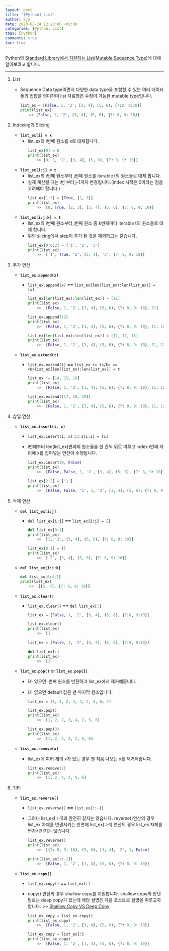 ```yaml
---
layout: post
title: "[Python] List"
author: kjy
date: 2023-08-24 12:20:00 +09:00
categories: [Python, List]
tags: [Python]
comments: true
toc: true
---
```


Python의 [Standard Library에서 지원하는 List(Mutable Sequence Type)](https://docs.python.org/3.8/library/stdtypes.html#sequence-types-list-tuple-range)에 대해 알아보려고 합니다.

---

1. List

   - Sequence Data type이면서 다양한 data type을 포함할 수 있는 여러 데이터들의 집합을 의미하며 list 자료형은 수정이 가능한 mutable type입니다.

     ```python
     list_ex = [False, 1, '2', [3, 4], (5, 6), {7:8, 9:10}]
     print(list_ex)
         >> [False, 1, '2', [3, 4], (5, 6), {7: 8, 9: 10}]
     ```

2. Indexing과 Slicing

   - **`list_ex[i] = x`**
     - list_ex의 i번째 원소를 x로 대체합니다.
       ```python
       list_ex[0] = 0
       print(list_ex)
           >> [0, 1, '2', [3, 4], (5, 6), {7: 8, 9: 10}]
       ```
   - **`list_ex[i:j] = t`**
     - list_ex의 i번째 원소부터 j번째 원소를 iterable t의 원소들로 대체 합니다.
     - 실제 계산될 때는 i번 부터 j-1까지 변경됩니다.(index 시작은 0이라는 점을 고려해야 합니다.)
       ```python
       list_ex[1:3] = [True, [2, 3]]
       print(list_ex)
           >>  [0, True, [2, 3], [3, 4], (5, 6), {7: 8, 9: 10}]
       ```
   - **`list_ex[i:j:k] = t`**
     - list_ex의 i번째 원소부터 j번째 원소 중 k번째마다 iterable t의 원소들로 대체 합니다.
     - 위의 slicing에서 step이 추가 된 것을 제외하고는 같습니다.
       ```python
       list_ex[0:6:2] = ['1', '2', '3']
       print(list_ex)
           >>  ['1', True, '2', [3, 4], '3', {7: 8, 9: 10}]
       ```

3. 추가 연산

   - **`list_ex.append(x)`**

     - `list_ex.append(x)` **==** `list_ex[len(list_ex):len(list_ex)] = [x]`

       ```python
       list_ex[len(list_ex):len(list_ex)] = [11]
       print(list_ex)
           >>  [False, 1, '2', [3, 4], (5, 6), {7: 8, 9: 10}, 11]
       ```

       ```python
       list_ex.append(12)
       print(list_ex)
           >>  [False, 1, '2', [3, 4], (5, 6), {7: 8, 9: 10}, 11, 12]
       ```

       ```python
       list_ex[len(list_ex):len(list_ex)] = [11, 12, 13]
       print(list_ex)
           >>  [False, 1, '2', [3, 4], (5, 6), {7: 8, 9: 10}, 11, 12, 13]
       ```

   - **`list_ex.extend(t)`**

     - `list_ex.extend(t)` **==** `list_ex += t</U> == <U>list_ex[len(list_ex):len(list_ex)] = t`

       ```python
       list_ex += [14, 15, 16]
       print(list_ex)
           >>  [False, 1, '2', [3, 4], (5, 6), {7: 8, 9: 10}, 11, 12, 13, 14, 15, 16]
       ```

       ```python
       list_ex.extend([17, 18, 19])
       print(list_ex)
           >>  [False, 1, '2', [3, 4], (5, 6), {7: 8, 9: 10}, 11, 12, 13, 14, 15, 16, 17, 18, 19]
       ```

4. 삽입 연산

   - **`list_ex.insert(i, x)`**

     - `list_ex.insert(i, x)` **==** `s[i:i] = [x]`
     - i번째부터 len(list_ex)번째의 원소들을 한 칸씩 뒤로 미루고 index i번째 자리에 x를 집어넣는 연산이 수행됩니다.

       ```python
       list_ex.insert(0, False)
       print(list_ex)
           >>  [False, False, 1, '2', [3, 4], (5, 6), {7: 8, 9: 10}]
       ```

       ```python
       list_ex[2:2] = ['1']
       print(list_ex)
           >>  [False, False, '1', 1, '2', [3, 4], (5, 6), {7: 8, 9: 10}]
       ```

5. 삭제 연산

   - **`del list_ex[i:j]`**
     - `del list_ex[i:j]` **==** `list_ex[i:j] = []`
       ```python
       del list_ex[0:1]
       print(list_ex)
           >>  [1, '2', [3, 4], (5, 6), {7: 8, 9: 10}]
       ```
       ```python
       list_ex[0:1] = []
       print(list_ex)
           >>  ['2', [3, 4], (5, 6), {7: 8, 9: 10}]
       ```
   - **`del list_ex[i:j:k]`**
     ```python
     del list_ex[0:4:2]
     print(list_ex)
         >>  [[3, 4], {7: 8, 9: 10}]
     ```
   - **`list_ex.clear()`**

     - `list_ex.clear()` **==** `del list_ex[:]`

       ```python
       list_ex = [False, 1, '2', [3, 4], (5, 6), {7:8, 9:10}]

       list_ex.clear()
       print(list_ex)
           >>  []
       ```

       ```python
       list_ex = [False, 1, '2', [3, 4], (5, 6), {7:8, 9:10}]

       del list_ex[:]
       print(list_ex)
           >>  []
       ```

   - **`list_ex.pop()`** or **`list_ex.pop(i)`**

     - i가 있으면 i번째 원소를 반환하고 list_ex에서 제거해줍니다.
     - i가 없으면 default 값은 맨 마지막 원소입니다.

       ```python
       list_ex = [1, 2, 2, 3, 4, 2, 5, 6, 7]

       list_ex.pop()
       print(list_ex)
           >>  [1, 2, 2, 3, 4, 2, 5, 6]
       ```

       ```python
       list_ex.pop(3)
       print(list_ex)
           >>  [1, 2, 2, 4, 2, 5, 6]
       ```

   - **`list_ex.remove(x)`**

     - list_ex에 여러 개의 x가 있는 경우 맨 처음 나오는 x를 제거해줍니다.

       ```python
       list_ex.remove(2)
       print(list_ex)
           >>  [1, 2, 4, 2, 5, 6]
       ```

6. 기타

   - **`list_ex.reverse()`**

     - `list_ex.reverse()` **==** `list_ex[::-1]`
     - 그러나 list_ex[::-1]과 완전히 같지는 않습니다. reverse()연산의 경우 list_ex 자체를 변경시키는 반면에 list_ex[::-1] 연산의 경우 list_ex 자체를 변경시키지는 않습니다.

       ```python
       list_ex.reverse()
       print(list_ex)
           >>  [{7: 8, 9: 10}, (5, 6), [3, 4], '2', 1, False]
       ```

       ```python
       print(list_ex[::-1])
           >>  [False, 1, '2', [3, 4], (5, 6), {7: 8, 9: 10}]
       ```

   - **`list_ex.copy()`**

     - `list_ex.copy()` **==** `list_ex[:]`
     - copy() 연산의 경우 shallow copy를 지원합니다. shallow copy의 반댓말로는 deep copy가 있는데 해당 설명은 다음 포스트로 설명을 미루고자 합니다. >> [Shallow Copy VS Deep Copy](https://jjjuuuun.github.io/2023-03-07-Python-List-Copy/)

       ```python
       list_ex_copy = list_ex.copy()
       print(list_ex_copy)
           >>  [False, 1, '2', [3, 4], (5, 6), {7: 8, 9: 10}]
       ```

       ```python
       list_ex_copy = list_ex[:]
       print(list_ex_copy)
           >>  [False, 1, '2', [3, 4], (5, 6), {7: 8, 9: 10}]
       ```
